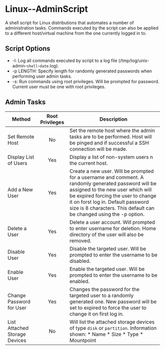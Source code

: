 # Linux--AdminScript

A shell script for Linux distributions that automates a number of administration tasks. Commands executed by the script can also be applied to a different host/virtual machine from the one currently logged in to.

## Script Options

* -l: Log all commands executed by script to a log file (/tmp/log/unix-admin-`shell`-`date`.log).
* -p LENGTH: Specify length for randomly generated passwords when performing user admin tasks.
* -s: Run commands using root privileges. Will be prompted for password. Current user must be one with root privileges.

## Admin Tasks

|Method|Root Privileges|Description|
|------|:-------------:|-----------|
|Set Remote Host|No|Set the remote host where the admin tasks are to be performed. Host will be pinged and if successful a SSH connection will be made.|
|Display List of Users|Yes|Display a list of non-system users n the current host.|
|Add a New User|Yes|Create a new user. Will be prompted for a username and comment. A randomly generated password will be assigned to the new user which will be expired forcing the user to change it on forst log in. Default password size is 8 characters. This default can be changed using the -p option.|
|Delete a User|Yes|Delete a user account. Will prompted to enter username for deletion. Home directory of the user will also be removed.|
|Disable User|Yes|Disable the targeted user. Will be prompted to enter the username to be disabled.|
|Enable User|Yes|Enable the targeted user. Will be prompted to enter the username to be enabled.|
|Change Password for User|Yes|Changes the password for the targeted user to a randomly generated one. New password will be set to expired to force the user to change it on first log in.|
|List Attached Storage Devices|No|Will list the attached storage devices of type `disk` or `partition`. Information shown: * Name * Size * Type * Mountpoint|
